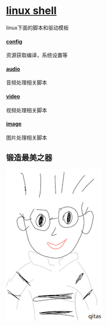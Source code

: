 ﻿# [linux shell](https://github.com/qitas/shell)


linux下面的脚本和驱动模板

#### [config](config/)

资源获取编译，系统设置等

#### [audio](audio/)

音频处理相关脚本

#### [video](video/)

视频处理相关脚本

#### [image](image/)

图片处理相关脚本


## 锻造最美之器

[![sites](qitas/qitas.png)](http://www.qitas.cn)
